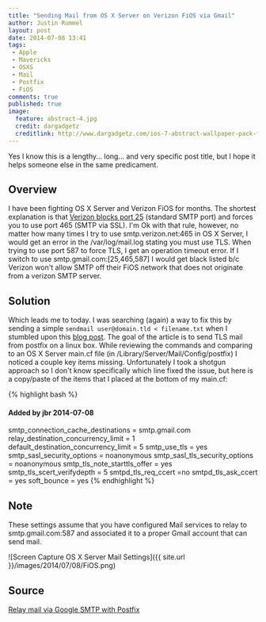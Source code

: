 ```yaml
---
title: "Sending Mail from OS X Server on Verizon FiOS via Gmail"
author: Justin Rummel
layout: post
date: 2014-07-08 13:41
tags: 
 - Apple
 - Mavericks
 - OSXS
 - Mail
 - Postfix
 - FiOS
comments: true
published: true
image:
  feature: abstract-4.jpg
  credit: dargadgetz
  creditlink: http://www.dargadgetz.com/ios-7-abstract-wallpaper-pack-for-iphone-5-and-ipod-touch-retina/
---
```

Yes I know this is a lengthy... long... and very specific post title, but I hope it helps someone else in the same predicament.

Overview
---
I have been fighting OS X Server and Verizon FiOS for months.  The shortest explanation is that [Verizon blocks port 25][verizon] (standard SMTP port) and forces you to use port 465 (SMTP via SSL).  I'm Ok with that rule, however, no matter how many times I try to use smtp.verizon.net:465 in OS X Server, I would get an error in the /var/log/mail.log stating you must use TLS.  When trying to use port 587 to force TLS, I get an operation timeout error.  If I switch to use smtp.gmail.com:[25,465,587] I would get black listed b/c Verizon won't allow SMTP off their FiOS network that does not originate from a verizon SMTP server.

Solution
---
Which leads me to today.  I was searching (again) a way to fix this by sending a simple ```sendmail user@domain.tld < filename.txt``` when I stumbled upon this [blog post][wormly].  The goal of the article is to send TLS mail from postfix on a linux box.  While reviewing the commands and comparing to an OS X Server main.cf file (in /Library/Server/Mail/Config/postfix) I noticed a couple key items missing.  Unfortunately I took a shotgun approach so I don't know specifically which line fixed the issue, but here is a copy/paste of the items that I placed at the bottom of my main.cf:

{% highlight bash %}
#### Added by jbr 2014-07-08
smtp_connection_cache_destinations = smtp.gmail.com
relay_destination_concurrency_limit = 1
default_destination_concurrency_limit = 5
smtp_use_tls = yes
smtp_sasl_security_options = noanonymous
smtp_sasl_tls_security_options = noanonymous
smtp_tls_note_starttls_offer = yes
smtp_tls_scert_verifydepth = 5
smtpd_tls_req_ccert =no
smtpd_tls_ask_ccert = yes
soft_bounce = yes
{% endhighlight %}

Note
---
These settings assume that you have configured Mail services to relay to smtp.gmail.com:587 and associated it to a proper Gmail account that can send mail.

![Screen Capture OS X Server Mail Settings]({{ site.url }}/images/2014/07/08/FiOS.png)

Source
---
[Relay mail via Google SMTP with Postfix][wormly]

[verizon]: http://www.verizon.com/Support/Residential/internet/highspeed/general+support/top+questions/questionsone/124274.htm
[wormly]: https://blog.wormly.com/2008/11/05/relay-gmail-google-smtp-postfix/
